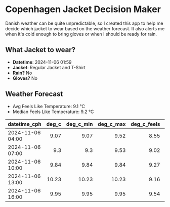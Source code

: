 
# Copenhagen Jacket Decision Maker

Danish weather can be quite unpredictable, so I created this app to help me decide which jacket to wear based on the weather forecast. 
It also alerts me when it's cold enough to bring gloves or when I should be ready for rain.

## What Jacket to wear?

- **Datetime**: 2024-11-06 01:59
- **Jacket**: Regular Jacket and T-Shirt
- **Rain?** No
- **Gloves?** No

## Weather Forecast
- Avg Feels Like Temperature: 9.1 °C
- Median Feels Like Temperature: 9.2 °C

| datetime_cph     |   deg_c |   deg_c_min |   deg_c_max |   deg_c_feels | weather   | wind   | rain   |
|:-----------------|--------:|------------:|------------:|--------------:|:----------|:-------|:-------|
| 2024-11-06 04:00 |    9.07 |        9.07 |        9.52 |          8.55 | Clouds    | Low    | None   |
| 2024-11-06 07:00 |    9.3  |        9.3  |        9.53 |          9.02 | Clouds    | Low    | None   |
| 2024-11-06 10:00 |    9.84 |        9.84 |        9.84 |          9.27 | Clouds    | Low    | None   |
| 2024-11-06 13:00 |   10.23 |       10.23 |       10.23 |          9.16 | Clouds    | Low    | None   |
| 2024-11-06 16:00 |    9.95 |        9.95 |        9.95 |          9.54 | Clouds    | Low    | None   |
        